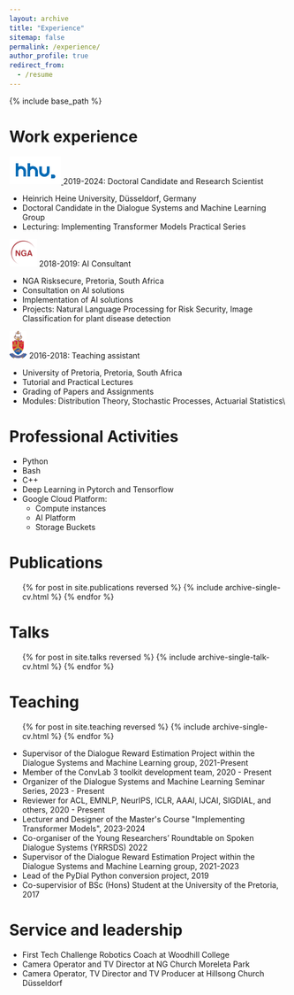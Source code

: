 ```yaml
---
layout: archive
title: "Experience"
sitemap: false
permalink: /experience/
author_profile: true
redirect_from:
  - /resume
---
```


{% include base_path %}

Work experience
======

<a href="https://www.hhu.de/">
  <img src="/images/hhu.png" alt="alt text" height="50" width="94">
</a>  2019-2024: Doctoral Candidate and Research Scientist

* Heinrich Heine University, Düsseldorf, Germany
* Doctoral Candidate in the Dialogue Systems and Machine Learning Group
* Lecturing: Implementing Transformer Models Practical Series

<img src="/images/nga.png" alt="alt text" height="50" >  2018-2019: AI Consultant

* NGA Risksecure, Pretoria, South Africa
* Consultation on AI solutions
* Implementation of AI solutions
* Projects: Natural Language Processing for Risk Security, Image Classification for plant disease detection

<img src="/images/up.png" alt="alt text" height="50" >  2016-2018: Teaching assistant

* University of Pretoria, Pretoria, South Africa
* Tutorial and Practical Lectures
* Grading of Papers and Assignments
* Modules: Distribution Theory, Stochastic Processes, Actuarial Statistics\

Professional Activities
======
* Python
* Bash
* C++
* Deep Learning in Pytorch and Tensorflow
* Google Cloud Platform:
  * Compute instances
  * AI Platform
  * Storage Buckets

Publications
======
  <ul>{% for post in site.publications reversed %}
    {% include archive-single-cv.html %}
  {% endfor %}</ul>
  
Talks
======
  <ul>{% for post in site.talks reversed %}
    {% include archive-single-talk-cv.html  %}
  {% endfor %}</ul>
  
Teaching
======
  <ul>{% for post in site.teaching reversed %}
    {% include archive-single-cv.html %}
  {% endfor %}</ul>
  
* Supervisor of the Dialogue Reward Estimation Project within the Dialogue Systems and Machine Learning group, 2021-Present
* Member of the ConvLab 3 toolkit development team, 2020 - Present
* Organizer of the Dialogue Systems and Machine Learning Seminar Series, 2023 - Present
* Reviewer for ACL, EMNLP, NeurIPS, ICLR, AAAI, IJCAI, SIGDIAL, and others, 2020 - Present
* Lecturer and Designer of the Master's Course "Implementing Transformer Models", 2023-2024
* Co-organiser of the Young Researchers’ Roundtable on Spoken Dialogue Systems (YRRSDS) 2022
* Supervisor of the Dialogue Reward Estimation Project within the Dialogue Systems and Machine Learning group, 2021-2023
* Lead of the PyDial Python conversion project, 2019
* Co-supervisior of BSc (Hons) Student at the University of the Pretoria, 2017

Service and leadership
======

* First Tech Challenge Robotics Coach at Woodhill College
* Camera Operator and TV Director at NG Church Moreleta Park
* Camera Operator, TV Director and TV Producer at Hillsong Church Düsseldorf
